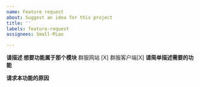 ```yaml
---
name: Feature request
about: Suggest an idea for this project
title: ''
labels: feature-request
assignees: Small-Miao

---
```


**请描述 想要功能属于那个模块**
群服网站 [X] 群服客户端[X]
**请简单描述需要的功能**

**请求本功能的原因**
